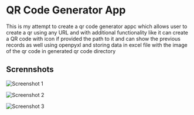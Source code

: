 # QR Code Generator App

This is my attempt to create a qr code generator appc which allows user to create a qr using any URL and with additional functionality like it can create a QR code with icon if provided the path to it and can show the previous records as well using openpyxl and storing data in excel file with the image of the qr code in generated qr code directory

## Scrennshots

![Screenshot 1](assets/images/Screenshot1.jpg)

![Screenshot 2](assets/images/Screenshot2.jpg)

![Screenshot 3](assets/images/Screenshot3.jpg)
